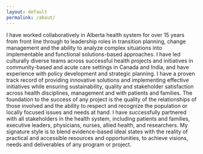 ```yaml
---
layout: default
permalink: /about/
---
```


I have worked collaboratively in Alberta health system for over 15 years from front line through to leadership roles in transition planning, change management and the ability to analyze complex situations into implementable and functional solutions-based approaches. 
I have led culturally diverse teams across successful health projects and initiatives in community-based and acute care settings in Canada and India, and have experience with policy development and strategic planning.
I have a proven track record of providing innovative solutions and implementing effective initiatives while ensuring sustainability, quality and stakeholder satisfaction across health disciplines, management and with patients and families.
The foundation to the success of any project is the quality of the relationships of those involved and the ability to respect and recognize the population or locally focused issues and needs at hand.  I have successfully partnered with all stakeholders in the health system, including patients and families, executive leaders, physicians, nurses, allied health, and researchers. 
My signature style is to blend evidence-based ideal states with the reality of practical and accessible resources and opportunities, to achieve visions, needs and deliverables of any program or project.  
